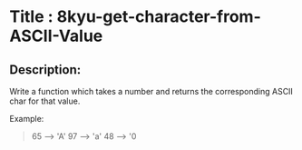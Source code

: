 # Title : 8kyu-get-character-from-ASCII-Value

## Description:

Write a function which takes a number and returns the corresponding ASCII char for that value.

Example:

> 65 --> 'A'
> 97 --> 'a'
> 48 --> '0
